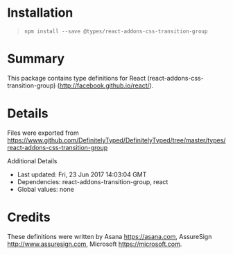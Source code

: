 # Installation
> `npm install --save @types/react-addons-css-transition-group`

# Summary
This package contains type definitions for React (react-addons-css-transition-group) (http://facebook.github.io/react/).

# Details
Files were exported from https://www.github.com/DefinitelyTyped/DefinitelyTyped/tree/master/types/react-addons-css-transition-group

Additional Details
 * Last updated: Fri, 23 Jun 2017 14:03:04 GMT
 * Dependencies: react-addons-transition-group, react
 * Global values: none

# Credits
These definitions were written by Asana <https://asana.com>, AssureSign <http://www.assuresign.com>, Microsoft <https://microsoft.com>.
